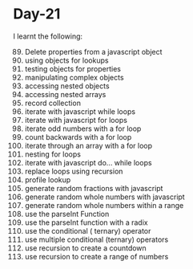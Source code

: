 # Day-21
I learnt the following:

89. Delete properties from a javascript object
90. using objects for lookups
91. testing objects for properties
92. manipulating complex objects
93. accessing nested objects
94. accessing nested arrays
95. record collection
96. iterate with javascript while loops
97. iterate with javascript for loops
98. iterate odd numbers with a for loop
99. count backwards with a for loop
100. iterate through an array with a for loop
101. nesting for loops
102. iterate with javascript do... while loops
103. replace loops using recursion
104. profile lookup
105. generate random fractions with javascript
106. generate random whole numbers with javascript
107. generate random whole numbers within a range
108. use the parseInt Function
109. use the parseInt function with a radix
110. use the conditional ( ternary) operator
111. use multiple conditional (ternary) operators
112. use recursion to create a countdown
113. use recursion to create a range of numbers